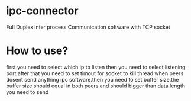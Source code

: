 # ipc-connector
 Full Duplex inter process Communication software with TCP socket
 
# How to use?
first you need to select which ip to listen then you need to select listening port.after that you need to set timout for socket to kill thread when peers dosent send anything ipc software.then you need to set buffer size.the buffer size should equal in both peers and should bigger than data length you need to send

